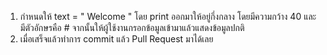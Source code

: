1. กำหนดให้ text = " Welcome " โดย print ออกมาให้อยู่กึ่งกลาง โดยมีความกว้าง 40 และมีตัวอักษรคือ # จากนั้นให้ผู้ใช้งานกรอกข้อมูลเข้ามาแล้วแสดงข้อมูลปกติ
2. เมื่อเสร็จแล้วทำการ commit แล้ว Pull Request มาได้เลย